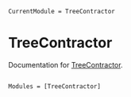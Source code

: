 ```@meta
CurrentModule = TreeContractor
```

# TreeContractor

Documentation for [TreeContractor](https://github.com/nzy1997/TreeContractor.jl).

```@index
```

```@autodocs
Modules = [TreeContractor]
```
